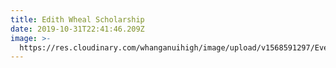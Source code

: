 ```yaml
---
title: Edith Wheal Scholarship
date: 2019-10-31T22:41:46.209Z
image: >-
  https://res.cloudinary.com/whanganuihigh/image/upload/v1568591297/Events/Edith_Wheel.Advert.jpg
---
```

![]()
